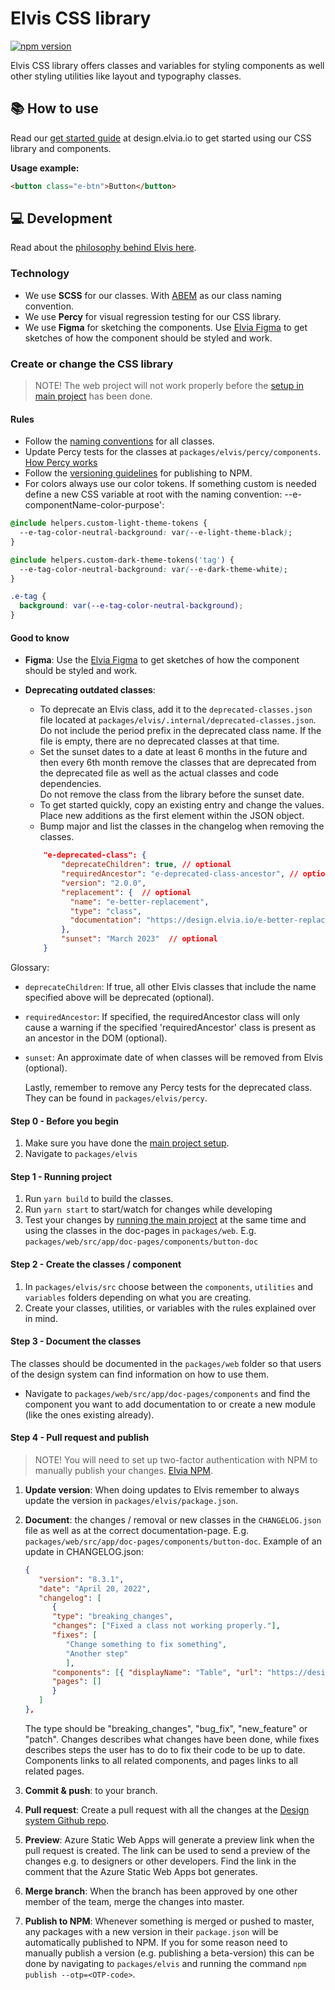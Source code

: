 # Elvis CSS library

[![npm version](https://badge.fury.io/js/%40elvia%2Felvis.svg)](https://badge.fury.io/js/%40elvia%2Felvis)

Elvis CSS library offers classes and variables for styling components as well other styling utilities like
layout and typography classes.

## 📚 How to use

Read our [get started guide](https://design.elvia.io/about/get-started) at design.elvia.io to get started
using our CSS library and components.

**Usage example:**

```html
<button class="e-btn">Button</button>
```

## 💻 Development

Read about the
[philosophy behind Elvis here](https://elvia.atlassian.net/wiki/spaces/TEAMATOM/pages/311690311/Teknisk+filosofi+for+stilbiblioteket+Elvis).

### Technology

- We use **SCSS** for our classes. With [ABEM](https://css-tricks.com/abem-useful-adaptation-bem/) as our
  class naming convention.
- We use **Percy** for visual regression testing for our CSS library.
- We use **Figma** for sketching the components. Use
  [Elvia Figma](https://www.figma.com/files/880078299274452916/project/5995782/%F0%9F%92%9A-Designsystemet?fuid=911220117114249697)
  to get sketches of how the component should be styled and work.

### Create or change the CSS library

> NOTE! The web project will not work properly before the
> [setup in main project](https://github.com/3lvia/designsystem/blob/master/README.md) has been done.

#### Rules

- Follow the
  [naming conventions](https://elvia.atlassian.net/wiki/spaces/TEAMATOM/pages/309464209/Navnekonvensjoner#Klasser)
  for all classes.
- Update Percy tests for the classes at `packages/elvis/percy/components`.
  [How Percy works](https://percy.io/how-it-works)
- Follow the
  [versioning guidelines](<https://elvia.atlassian.net/wiki/spaces/TEAMATOM/pages/10421994468/Retningslinjer+for+versjonering#Stilbiblitoeket-(Elvis)>)
  for publishing to NPM.
- For colors always use our color tokens. If something custom is needed define a new CSS variable at root with
  the naming convention: --e-componentName-color-purpose':

```css
@include helpers.custom-light-theme-tokens {
  --e-tag-color-neutral-background: var(--e-light-theme-black);
}

@include helpers.custom-dark-theme-tokens('tag') {
  --e-tag-color-neutral-background: var(--e-dark-theme-white);
}

.e-tag {
  background: var(--e-tag-color-neutral-background);
}
```

#### Good to know

- **Figma**: Use the
  [Elvia Figma](https://www.figma.com/files/880078299274452916/project/5995782/%F0%9F%92%9A-Designsystemet?fuid=911220117114249697)
  to get sketches of how the component should be styled and work.
- **Deprecating outdated classes**:

  - To deprecate an Elvis class, add it to the `deprecated-classes.json` file located at
    `packages/elvis/.internal/deprecated-classes.json`. Do not include the period prefix in the deprecated
    class name. If the file is empty, there are no deprecated classes at that time.
  - Set the sunset dates to a date at least 6 months in the future and then every 6th month remove the classes
    that are deprecated from the deprecated file as well as the actual classes and code dependencies. <br/>Do
    not remove the class from the library before the sunset date. <br/>
  - To get started quickly, copy an existing entry and change the values. Place new additions as the first
    element within the JSON object.
  - Bump major and list the classes in the changelog when removing the classes.

  ```json
      "e-deprecated-class": {
          "deprecateChildren": true, // optional
          "requiredAncestor": "e-deprecated-class-ancestor", // optional
          "version": "2.0.0",
          "replacement": {  // optional
      	    "name": "e-better-replacement",
      	    "type": "class",
      	    "documentation": "https://design.elvia.io/e-better-replacement"
          },
          "sunset": "March 2023"  // optional
      }
  ```

Glossary:

- `deprecateChildren`: If true, all other Elvis classes that include the name specified above will be
  deprecated (optional).

- `requiredAncestor`: If specified, the requiredAncestor class will only cause a warning if the specified
  'requiredAncestor' class is present as an ancestor in the DOM (optional).

- `sunset`: An approximate date of when classes will be removed from Elvis (optional).

  Lastly, remember to remove any Percy tests for the deprecated class. They can be found in
  `packages/elvis/percy`.

#### **Step 0 - Before you begin**

1. Make sure you have done the
   [main project setup](https://github.com/3lvia/designsystem/blob/master/README.md).
2. Navigate to `packages/elvis`

#### **Step 1 - Running project**

1. Run `yarn build` to build the classes.
2. Run `yarn start` to start/watch for changes while developing
3. Test your changes by [running the main project](https://github.com/3lvia/designsystem#setup) at the same
   time and using the classes in the doc-pages in `packages/web`. E.g.
   `packages/web/src/app/doc-pages/components/button-doc`

#### **Step 2 - Create the classes / component**

1. In `packages/elvis/src` choose between the `components`, `utilities` and `variables` folders depending on
   what you are creating.
2. Create your classes, utilities, or variables with the rules explained over in mind.

#### **Step 3 - Document the classes**

The classes should be documented in the `packages/web` folder so that users of the design system can find
information on how to use them.

- Navigate to `packages/web/src/app/doc-pages/components` and find the component you want to add documentation
  to or create a new module (like the ones existing already).

#### **Step 4 - Pull request and publish**

> NOTE! You will need to set up two-factor authentication with NPM to manually publish your changes.
> [Elvia NPM](https://www.npmjs.com/org/elvia).

1. **Update version**: When doing updates to Elvis remember to always update the version in
   `packages/elvis/package.json`.
2. **Document**: the changes / removal or new classes in the `CHANGELOG.json` file as well as at the correct
   documentation-page. E.g. `packages/web/src/app/doc-pages/components/button-doc`. Example of an update in
   CHANGELOG.json:

   ```json
   {
      "version": "8.3.1",
      "date": "April 20, 2022",
      "changelog": [
         {
         "type": "breaking_changes",
         "changes": ["Fixed a class not working properly."],
         "fixes": [
            "Change something to fix something",
            "Another step"
            ],
         "components": [{ "displayName": "Table", "url": "https://design.elvia.io/components/table" }],
         "pages": []
         }
      ]
   },
   ```

   The type should be "breaking_changes", "bug_fix", "new_feature" or "patch". Changes describes what changes
   have been done, while fixes describes steps the user has to do to fix their code to be up to date.
   Components links to all related components, and pages links to all related pages.

3. **Commit & push**: to your branch.
4. **Pull request**: Create a pull request with all the changes at the
   [Design system Github repo](https://github.com/3lvia/designsystem/pulls).
5. **Preview**: Azure Static Web Apps will generate a preview link when the pull request is created. The link
   can be used to send a preview of the changes e.g. to designers or other developers. Find the link in the
   comment that the Azure Static Web Apps bot generates.
6. **Merge branch**: When the branch has been approved by one other member of the team, merge the changes into
   master.
7. **Publish to NPM**: Whenever something is merged or pushed to master, any packages with a new version in
   their `package.json` will be automatically published to NPM. If you for some reason need to manually
   publish a version (e.g. publishing a beta-version) this can be done by navigating to `packages/elvis` and
   running the command `npm publish --otp=<OTP-code>`.
